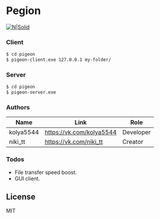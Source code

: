 # Pegion

[![N|Solid](https://psv4.userapi.com/c856436/u463406970/docs/d11/f9c991e6dbb0/pigeon.png)](https://github.com/nikitt-code/pegion)

### Client
```bash
$ cd pigeon
$ pigeon-client.exe 127.0.0.1 my-folder/
```

### Server
```bash
$ cd pigeon
$ pigeon-server.exe
```

### Authors

| Name | Link | Role |
| ------ | ------ | ------ |
| kolya5544 | https://vk.com/kolya5544| Developer |
| niki_tt | https://vk.com/niki_tt | Creator |

### Todos

 - File transfer speed boost.
 - GUI client.

License
----

MIT
